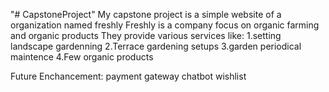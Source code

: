 "# CapstoneProject" 
My capstone project is a simple website of a organization named freshly
Freshly is a company focus on organic farming and organic products
They provide various services like:
1.setting landscape gardenning
2.Terrace gardening setups
3.garden periodical maintence
4.Few organic products






Future Enchancement:
payment gateway
chatbot
wishlist
